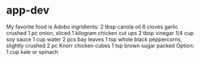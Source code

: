 # app-dev
My favorite food is Adobo
ingridients:
2 tbsp canola oil
6 cloves garlic crushed
1 pc onion, sliced
1 kilogram chicken cut ups
2 tbsp vinegar
1/4 cup soy sauce
1 cup water
2 pcs bay leaves
1 tsp whole black peppercorns, slightly crushed
2 pc Knorr chicken cubes
1 tsp brown sugar packed
Option: 1 cup kale or spinach